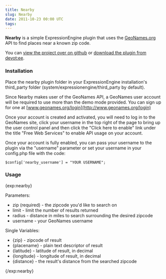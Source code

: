 ```yaml
---
title: Nearby
slug: Nearby
date: 2011-10-23 00:00 UTC
tags:
---
```


**Nearby** is a simple ExpressionEngine plugin that uses the [GeoNames.org](http://www.geonames.org) API to find places near a known zip code.

You can [view the project over on github](http://www.github.com/markupboy/Nearby) or [download the plugin from devot:ee](http://devot-ee.com/add-ons/nearby).

### Installation

Place the nearby plugin folder in your ExpressionEngine installation's third_party folder (system/expressionengine/third_party by default).

Since Nearby makes user of the GeoNames API, a GeoNames user account will be required to use more than the demo mode provided. You can sign up for one at [www.geonames.org/login](http://www.geonames.org/login)

Once your account is created and activated, you will need to log in to the GeoNames site, click your username in the top right of the page to bring up the user control panel and then click the "Click here to enable" link under the title "Free Web Services" to enable API usage on your account.

Once your account is fully enabled, you can pass your username to the plugin via the "username" parameter or set your username in your config.php file with the code:

`$config['nearby_username'] = "YOUR USERNAME";`

### Usage

{exp:nearby}

Parameters:

- zip (required) - the zipcode you'd like to search on
- limit - limit the number of results returned
- radius - distance in miles to search surrounding the desired zipcode
- username - your GeoNames username

Single Variables:

- {zip} - zipcode of result
- {placename} - plain text descriptor of result
- {latitude} - latitude of result, in decimal
- {longitude} - longitude of result, in decimal
- {distance} - the result's distance from the searched zipcode

{/exp:nearby}
